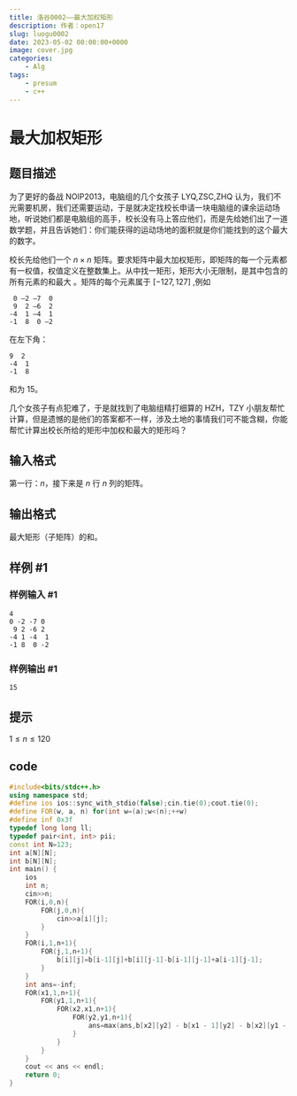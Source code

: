 ```yaml
---
title: 洛谷0002——最大加权矩形
description: 作者：open17
slug: luogu0002
date: 2023-05-02 00:00:00+0000
image: cover.jpg
categories:
    - Alg
tags:
    - presum
    - c++
---
```

# 最大加权矩形

## 题目描述

为了更好的备战 NOIP2013，电脑组的几个女孩子 LYQ,ZSC,ZHQ 认为，我们不光需要机房，我们还需要运动，于是就决定找校长申请一块电脑组的课余运动场地，听说她们都是电脑组的高手，校长没有马上答应他们，而是先给她们出了一道数学题，并且告诉她们：你们能获得的运动场地的面积就是你们能找到的这个最大的数字。

校长先给他们一个 $n\times n$ 矩阵。要求矩阵中最大加权矩形，即矩阵的每一个元素都有一权值，权值定义在整数集上。从中找一矩形，矩形大小无限制，是其中包含的所有元素的和最大 。矩阵的每个元素属于 $[-127,127]$ ,例如

```plain
 0 –2 –7  0 
 9  2 –6  2
-4  1 –4  1 
-1  8  0 –2
```

在左下角：

```plain
9  2
-4  1
-1  8
```

和为 $15$。

几个女孩子有点犯难了，于是就找到了电脑组精打细算的 HZH，TZY 小朋友帮忙计算，但是遗憾的是他们的答案都不一样，涉及土地的事情我们可不能含糊，你能帮忙计算出校长所给的矩形中加权和最大的矩形吗？

## 输入格式

第一行：$n$，接下来是 $n$ 行 $n$ 列的矩阵。

## 输出格式

最大矩形（子矩阵）的和。

## 样例 #1

### 样例输入 #1

```
4
0 -2 -7 0
 9 2 -6 2
-4 1 -4  1 
-1 8  0 -2
```

### 样例输出 #1

```
15
```

## 提示

$1 \leq n\le 120$

## code
```cpp
#include<bits/stdc++.h>
using namespace std;
#define ios ios::sync_with_stdio(false);cin.tie(0);cout.tie(0);
#define FOR(w, a, n) for(int w=(a);w<(n);++w)
#define inf 0x3f
typedef long long ll;
typedef pair<int, int> pii;
const int N=123;
int a[N][N];
int b[N][N];
int main() {
    ios
    int n;
    cin>>n;
    FOR(i,0,n){
        FOR(j,0,n){
            cin>>a[i][j];
        }
    }
    FOR(i,1,n+1){
        FOR(j,1,n+1){
            b[i][j]=b[i-1][j]+b[i][j-1]-b[i-1][j-1]+a[i-1][j-1];
        }
    }
    int ans=-inf;
    FOR(x1,1,n+1){
        FOR(y1,1,n+1){
            FOR(x2,x1,n+1){
                FOR(y2,y1,n+1){
                    ans=max(ans,b[x2][y2] - b[x1 - 1][y2] - b[x2][y1 - 1] + b[x1 - 1][y1 - 1]);
                }
            }
        }
    }
    cout << ans << endl;
    return 0;
}

```
